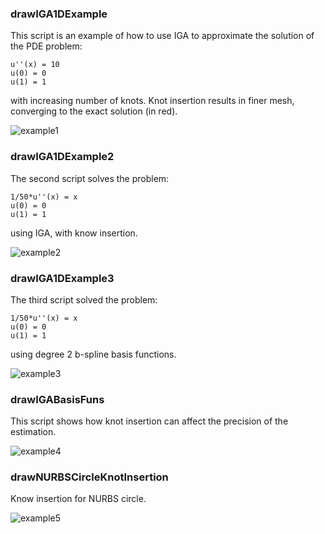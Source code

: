 ### drawIGA1DExample

This script is an example of how to use IGA to approximate the solution of the PDE problem:

    u''(x) = 10
    u(0) = 0
    u(1) = 1

with increasing number of knots. Knot insertion results in finer mesh, converging to the exact solution (in red).

![example1](iga_knot_insertion_1.svg.png)

### drawIGA1DExample2

The second script solves the problem:

    1/50*u''(x) = x
    u(0) = 0
    u(1) = 1

using IGA, with know insertion.

![example2](iga_knot_insertion_2.svg.png)

### drawIGA1DExample3

The third script solved the problem:

    1/50*u''(x) = x
    u(0) = 0
    u(1) = 1

using degree 2 b-spline basis functions.

![example3](iga_knot_insertion_3.svg.png)

### drawIGABasisFuns

This script shows how knot insertion can affect the precision of the estimation.

![example4](iga_knot_insertion_basis_funs.svg.png)

### drawNURBSCircleKnotInsertion

Know insertion for NURBS circle.

![example5](iga_knot_insertion_circle.svg.png)